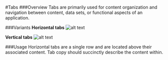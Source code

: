 #Tabs
###Overview
Tabs are primarily used for content organization and navigation between content, data sets, or functional aspects of an application.

###Variants
**Horizontal tabs**
![alt text](https://ge.invisionapp.com/static-signed/live-embed/39766/202160373/1/latest/JD8o7osvyk4WMuLLA9XY544OyhZU9BpGyGUkP3jLW3CQTFzNq824XUkdbq7h4OYKOwOISKaCoyqpdJ7x01mR6wlE/ge-tabs_horizontal.png "ge-tabs-horizontal")

**Vertical tabs**
![alt text](https://ge.invisionapp.com/static-signed/live-embed/39766/202160371/1/latest/YqFgQOoxt5X8ZWzhHHyQ8tvJouz8CnFHPTWPQtUU9zHw7OPgG1owvF8BWbfKxux1Xy2yyctlE9aESaDWMupJuvQlE/ge-tabs-vertical.png "ge-tabs-vertical")

###Usage
Horizontal tabs are a single row and are located above their associated content. Tab copy should succinctly describe the content within.
